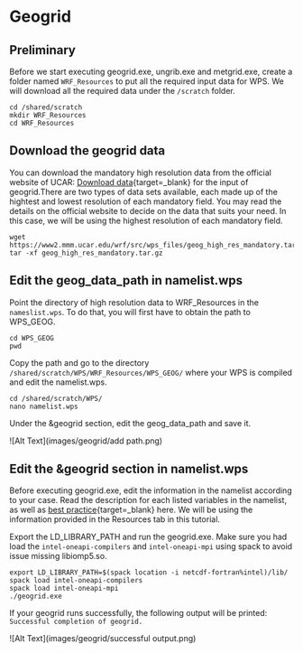 # Geogrid

## **Preliminary**

Before we start executing geogrid.exe, ungrib.exe and metgrid.exe, create a folder named `WRF_Resources` to put all the required input data for WPS. We will download all the required data under the `/scratch` folder.

    cd /shared/scratch
    mkdir WRF_Resources
    cd WRF_Resources

## **Download the geogrid data**   

You can download the mandatory high resolution data from the official website of UCAR: 
[Download data](https://www2.mmm.ucar.edu/wrf/users/download/get_sources_wps_geog.html){target=_blank}
 for the input of geogrid.There are two types of data sets available, each made up of the hightest and lowest resolution of each mandatory field. You may read the details on the official website to decide on the data that suits your need. In this case, we will be using the highest resolution of each mandatory field.

    wget https://www2.mmm.ucar.edu/wrf/src/wps_files/geog_high_res_mandatory.tar.gz
    tar -xf geog_high_res_mandatory.tar.gz

## **Edit the geog_data_path in namelist.wps**   

Point the directory of high resolution data to WRF_Resources in the `nameslist.wps`. To do that, you will first have to obtain the path to WPS_GEOG.

    cd WPS_GEOG
    pwd

Copy the path and go to the directory `/shared/scratch/WPS/WRF_Resources/WPS_GEOG/` where your WPS is compiled and edit the namelist.wps.

    cd /shared/scratch/WPS/
    nano namelist.wps

Under the &geogrid section, edit the geog_data_path and save it.

![Alt Text](images/geogrid/add path.png)

## **Edit the &geogrid section in namelist.wps** 

Before executing geogrid.exe, edit the information in the namelist according to your case. Read the description for each listed variables in the namelist, as well as [best practice](https://www2.mmm.ucar.edu/wrf/users/namelist_best_prac_wps.html){target=_blank} here. We will be using the information provided in the Resources tab in this tutorial. 

Export the LD_LIBRARY_PATH and run the geogrid.exe. Make sure you had load the `intel-oneapi-compilers` and `intel-oneapi-mpi` using spack to avoid issue missing libiomp5.so. 

    export LD_LIBRARY_PATH=$(spack location -i netcdf-fortran%intel)/lib/
    spack load intel-oneapi-compilers
    spack load intel-oneapi-mpi
    ./geogrid.exe

If your geogrid runs successfully, the following output will be printed: `Successful completion of geogrid.`

![Alt Text](images/geogrid/successful output.png)